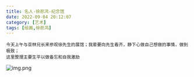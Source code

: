 ```yaml
---
title: 名人-徐悲鸿-纪念馆
date: 2022-09-04 20:12:07
category: [艺术]
tags: [绘画,徐悲鸿]
---
```

```
今天上午与亚林兄长来参观徐先生的展馆；我辈要向先生看齐，静下心做自己想做的事情，做到极致；
这里整理主要生平以做备忘和自我激励
```
![img.png](参观徐悲鸿纪念馆晚整理.png)